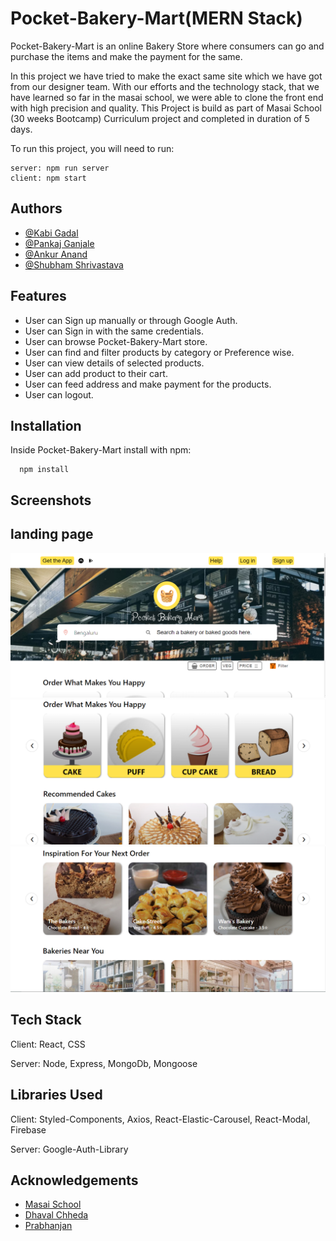 # Pocket-Bakery-Mart(MERN Stack)

Pocket-Bakery-Mart is an online Bakery Store where consumers can go and purchase the items and make the payment for the same.

In this project we have tried to make the exact same site which we have got from our designer team. With our efforts and the technology stack, that we have learned so far in the masai school, we were able to clone the front end with high precision and quality. This Project is build as part of Masai School (30 weeks Bootcamp) Curriculum project and completed in duration of 5 days.

To run this project, you will need to run:

```
server: npm run server
client: npm start
```
 
 ## Authors

- [@Kabi Gadal](https://github.com/KabiGadal)
- [@Pankaj Ganjale](https://github.com/pankajganjale)
- [@Ankur Anand](https://github.com/ankuranand598)
- [@Shubham Shrivastava](https://github.com/shubh110394)

## Features

- User can Sign up manually or through Google Auth.
- User can Sign in with the same credentials.
- User can browse Pocket-Bakery-Mart store.
- User can find and filter products by category or Preference wise.
- User can view details of selected products.
- User can add product to their cart.
- User can feed address and make payment for the products.
- User can logout.

## Installation

Inside Pocket-Bakery-Mart install with npm:
````
  npm install
````  
  ## Screenshots
## landing page
![Cloned landing page](https://github.com/pankajganjale/pocket-bakery-mart/blob/master/client/screenshots/landing_page_1.png) 
![Cloned landing page](https://github.com/pankajganjale/pocket-bakery-mart/blob/master/client/screenshots/landing_page_2.png) 
![Cloned landing page](https://github.com/pankajganjale/pocket-bakery-mart/blob/master/client/screenshots/landing_page_3.png) 
  
  ## Tech Stack

Client: React, CSS

Server: Node, Express, MongoDb, Mongoose


## Libraries Used

Client: Styled-Components, Axios, React-Elastic-Carousel, React-Modal, Firebase

Server: Google-Auth-Library


## Acknowledgements

 - [Masai School](https://www.masaischool.com/)
 - [Dhaval Chheda](https://github.com/kiddodhaval)
 - [Prabhanjan](https://github.com/Sparkenstein)
